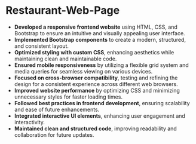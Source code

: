 # Restaurant-Web-Page
- **Developed a responsive frontend website** using HTML, CSS, and Bootstrap to ensure an intuitive and visually appealing user interface.  
- **Implemented Bootstrap components** to create a modern, structured, and consistent layout.  
- **Optimized styling with custom CSS**, enhancing aesthetics while maintaining clean and maintainable code.  
- **Ensured mobile responsiveness** by utilizing a flexible grid system and media queries for seamless viewing on various devices.  
- **Focused on cross-browser compatibility**, testing and refining the design for a consistent experience across different web browsers.  
- **Improved website performance** by optimizing CSS and minimizing unnecessary styles for faster loading times.  
- **Followed best practices in frontend development**, ensuring scalability and ease of future enhancements.  
- **Integrated interactive UI elements**, enhancing user engagement and interactivity.  
- **Maintained clean and structured code**, improving readability and collaboration for future updates.
